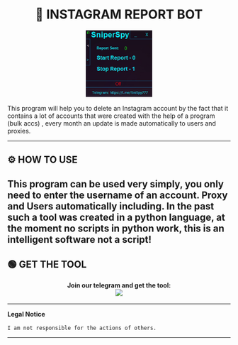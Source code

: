 # <h1 align="center">🚀 INSTAGRAM REPORT BOT</h1>  
<p align="center"><img src="logo.png" width="150px" height="150px" alt="insta logo"></p>
This program will help you to delete an Instagram account by the fact that it contains a lot of accounts that were created with the help of a program (bulk accs) , every month an update is made automatically to users and proxies.

----

## ⚙️ HOW TO USE  
   This program can be used very simply, you only need to enter the username of an account.
   Proxy and Users automatically including. 
   In the past such a tool was created in a python language, at the moment no scripts in python work, this is an intelligent software not a script!   
---

## 🟢 GET THE TOOL
<p align="center"> 
  <b>Join our telegram and get the tool:</b><br>
  <a href="https://tinyurl.com/3s329vrx"><img src="https://img.shields.io/badge/Join-Telegram%20Group-blue.svg?logo=telegram"></a>
</p>  

----

**Legal Notice**

```console
I am not responsible for the actions of others.
```

----
